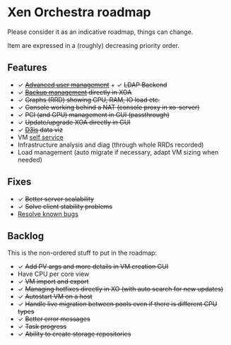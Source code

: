 # Xen Orchestra roadmap

Please consider it as an indicative roadmap, things can change.

Item are expressed in a (roughly) decreasing priority order.

## Features

- ✓ ~~[Advanced user management](https://xen-orchestra.com/users-roles-in-xen-orchestra/)~~ + ✓ ~~LDAP Backend~~
- ✓ ~~[Backup management](https://github.com/vatesfr/xo-web/issues/176) directly in XOA~~
- ✓ ~~Graphs (RRD) showing CPU, RAM, IO load etc.~~
- ✓ ~~Console working behind a NAT (console proxy in xo-server)~~
- ✓ ~~PCI (and GPU) management in GUI (passthrough)~~
- ✓ ~~Update/upgrade XOA directly in GUI~~
- ✓ ~~[D3js](http://d3js.org) data viz~~
- VM [self service](https://github.com/vatesfr/xo-web/issues/285)
- Infrastructure analysis and diag (through whole RRDs recorded)
- Load management (auto migrate if necessary, adapt VM sizing when needed)

## Fixes

- ✓ ~~Better server scalability~~
- ✓ ~~Solve client stability problems~~
- [Resolve known bugs](https://github.com/vatesfr/xo/blob/master/doc/known_bugs/README.md)

## Backlog

This is the non-ordered stuff to put in the roadmap:

- ✓ ~~Add PV args and more details in VM creation GUI~~
- Have CPU per core view
- ✓ ~~VM import and export~~
- ✓ ~~Managing hotfixes directly in XO (with auto search for new updates)~~
- ✓ ~~Autostart VM on a host~~
- ✓ ~~Handle live migration between pools even if there is different CPU types~~
- ✓ ~~Better error messages~~
- ✓ ~~Task progress~~
- ✓ ~~Ability to create storage repositories~~
